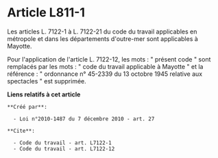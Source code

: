 # Article L811-1

Les articles L. 7122-1 à L. 7122-21 du code du travail applicables en métropole et dans les départements d'outre-mer sont
applicables à Mayotte. 

Pour l'application de l'article L. 7122-12, les mots : " présent code " sont remplacés par les mots : " code du travail
applicable à Mayotte " et la référence : " ordonnance n° 45-2339 du 13 octobre 1945 relative aux spectacles " est supprimée.

**Liens relatifs à cet article**

	**Créé par**:

	  - Loi n°2010-1487 du 7 décembre 2010 - art. 27

	**Cite**:

	  - Code du travail - art. L7122-1
	  - Code du travail - art. L7122-12
